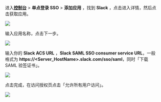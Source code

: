 <IntegrationDetailCard :title="`在 ${$localeConfig.brandName} 中创建应用`">

进入[**控制台**](https://console.authing.cn) > **单点登录 SSO** > **添加应用** ，找到 **Slack** ，点击进入详情，然后点击获取应用。


![](~@imagesZhCn/integration/slack/1-1.png)

输入应用名称，点击下一步。

![](~@imagesZhCn/integration/slack/1-2.png)

输入你的 **Slack ACS URL** ，**Slack SAML SSO consumer service URL**，一般格式为 **https://<Server_HostName>.slack.com/sso/saml**，同时「下载 SAML 验签证书」。

![](~@imagesZhCn/integration/slack/1-3.png)

点击完成，在访问授权页点击「允许所有用户访问」。

![](~@imagesZhCn/integration/slack/1-4.png)

</IntegrationDetailCard>
